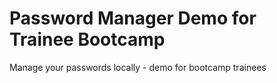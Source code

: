 # Password Manager Demo for Trainee Bootcamp
Manage your passwords locally - demo for bootcamp trainees

